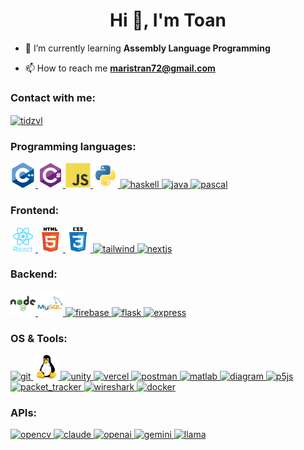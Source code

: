 <h1 align="center">Hi 👋, I'm Toan</h1>

- 🌱 I’m currently learning **Assembly Language Programming**

- 📫 How to reach me **maristran72@gmail.com**


<h3 align="left">Contact with me:</h3>
<p align="left">
<a href="https://www.linkedin.com/in/to%C3%A0n-tr%E1%BA%A7n-qu%E1%BB%91c-85381927a/" target="blank"><img align="center" src="https://raw.githubusercontent.com/rahuldkjain/github-profile-readme-generator/master/src/images/icons/Social/linked-in-alt.svg" alt="tidzvl" height="30" width="40" /></a>


<h3 align="left">Programming languages: </h3>
<p align="left">  
<a href="https://www.w3schools.com/cpp/" target="_blank" rel="noreferrer"> <img src="https://raw.githubusercontent.com/devicons/devicon/master/icons/cplusplus/cplusplus-original.svg" alt="cplusplus" width="40" height="40"/> </a> 
<a href="https://www.w3schools.com/cs/" target="_blank" rel="noreferrer"> <img src="https://raw.githubusercontent.com/devicons/devicon/master/icons/csharp/csharp-original.svg" alt="csharp" width="40" height="40"/> </a>  
<a href="https://developer.mozilla.org/en-US/docs/Web/JavaScript" target="_blank" rel="noreferrer"> <img src="https://raw.githubusercontent.com/devicons/devicon/master/icons/javascript/javascript-original.svg" alt="javascript" width="40" height="40"/> </a> 
<a href="https://www.python.org" target="_blank" rel="noreferrer"> <img src="https://raw.githubusercontent.com/devicons/devicon/master/icons/python/python-original.svg" alt="python" width="40" height="40"/> </a>
<a href="https://www.haskell.org/" target="_blank" rel="noreferrer"> <img src="https://www.vectorlogo.zone/logos/haskell/haskell-icon.svg" alt="haskell" width="40" height="40"/> </a>
<a href="https://www.java.com/en/" target="_blank" rel="noreferrer"> <img src="https://www.vectorlogo.zone/logos/java/java-icon.svg" alt="java" width="40" height="40"/> </a>
<a href="https://vi.wikipedia.org/wiki/Pascal_(ng%C3%B4n_ng%E1%BB%AF_l%E1%BA%ADp_tr%C3%ACnh)" target="_blank" rel="noreferrer"> <img src="https://img.icons8.com/fluent/512/pascal.png" alt="pascal" width="40" height="40"/> </a>
  
<h3 align="left">Frontend: </h3>
<a href="https://reactjs.org/" target="_blank" rel="noreferrer"> <img src="https://raw.githubusercontent.com/devicons/devicon/master/icons/react/react-original-wordmark.svg" alt="react" width="40" height="40"/> </a>
<a href="https://www.w3.org/html/" target="_blank" rel="noreferrer"> <img src="https://raw.githubusercontent.com/devicons/devicon/master/icons/html5/html5-original-wordmark.svg" alt="html5" width="40" height="40"/> </a> 
<a href="https://www.w3schools.com/css/" target="_blank" rel="noreferrer"> <img src="https://raw.githubusercontent.com/devicons/devicon/master/icons/css3/css3-original-wordmark.svg" alt="css3" width="40" height="40"/> </a>
<a href="https://tailwindcss.com/" target="_blank" rel="noreferrer"> <img src="https://www.vectorlogo.zone/logos/tailwindcss/tailwindcss-icon.svg" alt="tailwind" width="40" height="40"/> </a>
<a href="https://nextjs.org/" target="_blank" rel="noreferrer"> <img src="https://www.vectorlogo.zone/logos/nextjs/nextjs-icon.svg" alt="nextjs" width="40" height="40"/> </a>
<h3 align="left">Backend: </h3>
<a href="https://nodejs.org" target="_blank" rel="noreferrer"> <img src="https://raw.githubusercontent.com/devicons/devicon/master/icons/nodejs/nodejs-original-wordmark.svg" alt="nodejs" width="40" height="40"/> </a>
<a href="https://www.mysql.com/" target="_blank" rel="noreferrer"> <img src="https://raw.githubusercontent.com/devicons/devicon/master/icons/mysql/mysql-original-wordmark.svg" alt="mysql" width="40" height="40"/> </a>
<a href="https://firebase.google.com/" target="_blank" rel="noreferrer"> <img src="https://www.vectorlogo.zone/logos/firebase/firebase-icon.svg" alt="firebase" width="40" height="40"/> </a>
<a href="https://flask.palletsprojects.com/" target="_blank" rel="noreferrer"> <img src="https://www.vectorlogo.zone/logos/palletsprojects_flask/palletsprojects_flask-icon.svg" alt="flask" width="40" height="40"/> </a>
<a href="https://expressjs.com/" target="_blank" rel="noreferrer"> <img src="https://adware-technologies.s3.amazonaws.com/uploads/technology/thumbnail/20/express-js.png" alt="express" width="40" height="40"/> </a>
<h3 align="left">OS & Tools: </h3>
<a href="https://git-scm.com/" target="_blank" rel="noreferrer"> <img src="https://www.vectorlogo.zone/logos/git-scm/git-scm-icon.svg" alt="git" width="40" height="40"/> </a>
<a href="https://www.linux.org/" target="_blank" rel="noreferrer"> <img src="https://raw.githubusercontent.com/devicons/devicon/master/icons/linux/linux-original.svg" alt="linux" width="40" height="40"/> </a> 
<a href="https://unity.com/" target="_blank" rel="noreferrer"> <img src="https://www.vectorlogo.zone/logos/unity3d/unity3d-icon.svg" alt="unity" width="40" height="40"/>
<a href="https://vercel.com/" target="_blank" rel="noreferrer"> <img src="https://www.vectorlogo.zone/logos/vercel/vercel-icon.svg" alt="vercel" width="40" height="40"/> </a> 
<a href="https://postman.com" target="_blank" rel="noreferrer"> <img src="https://www.vectorlogo.zone/logos/getpostman/getpostman-icon.svg" alt="postman" width="40" height="40"/> </a>
<a href="https://www.mathworks.com/products/matlab.html" target="_blank" rel="noreferrer"> <img src="https://upload.wikimedia.org/wikipedia/commons/thumb/2/21/Matlab_Logo.png/670px-Matlab_Logo.png" alt="matlab" width="40" height="40"/> </a>
<a href="https://app.diagrams.net/" target="_blank" rel="noreferrer"> <img src="https://drawio-app.com/wp-content/uploads/2021/05/drawio_logo_RGB_symbol_large.png" alt="diagram" width="40" height="40"/> </a>
<a href="https://p5js.org/" target="_blank" rel="noreferrer"> <img src="https://pbs.twimg.com/profile_images/502135348663578624/-oslcYof_400x400.png" alt="p5js" width="40" height="40"/> </a>
<a href="https://www.netacad.com/cisco-packet-tracer"> <img src="https://hurbad.com/wp-content/uploads/2021/12/Cisco-Packet-Tracer.png" alt="packet_tracker" width="40" height="40"/> </a>
<a href="https://www.wireshark.org/download.html"> <img src="https://static-00.iconduck.com/assets.00/wireshark-alt-icon-2048x2048-4ex8a9zk.png" alt="wireshark" width="40" height="40"/> </a>
<a href="https://www.docker.com/"> <img src="https://cdn4.iconfinder.com/data/icons/logos-and-brands/512/97_Docker_logo_logos-512.png" alt="docker" width="40" height="40"/> </a>
<h3 align="left">APIs: </h3>
<a href="https://opencv.org/" target="_blank" rel="noreferrer"> <img src="https://www.vectorlogo.zone/logos/opencv/opencv-icon.svg" alt="opencv" width="40" height="40"/> </a>
<a href="https://claude.ai/login?returnTo=%2F%3F" target="_blank" rel="noreferrer"> <img src="https://zorgle.co.uk/wp-content/uploads/2024/11/Claude-ai-logo.png" alt="claude" width="40" height="40"/> </a>
<a href="https://openai.com/index/openai-api/" target="_blank" rel="noreferrer"> <img src="https://encrypted-tbn0.gstatic.com/images?q=tbn:ANd9GcSobT6Nq7W-FJnK5lLapZlwySLwB0W4sKCYDg&s" alt="openai" width="45" height="40"/> </a>
<a href="https://ai.google.dev/aistudio?gad_source=1&gclid=CjwKCAiA-Oi7BhA1EiwA2rIu29SO3rSqLKr7UQvaWNAoOh-MzX4Zc1VBW27p6j2AXuD0gBzAsvnDSRoCMtgQAvD_BwE" target="_blank" rel="noreferrer"> <img src="https://upload.wikimedia.org/wikipedia/commons/thumb/8/8a/Google_Gemini_logo.svg/2560px-Google_Gemini_logo.svg.png" alt="gemini" width="90" height="40"/> </a>
<a href="https://www.llama.com/" target="_blank" rel="noreferrer"> <img src="https://media.licdn.com/dms/image/v2/D4D12AQH485epiLHsfQ/article-cover_image-shrink_600_2000/article-cover_image-shrink_600_2000/0/1716126001046?e=2147483647&v=beta&t=J1WP9_7y4Y001Om29JZ7XVi6yU5D0uDz8Uo2PjJTZks" alt="llama" width="90" height="40"/> </a>

